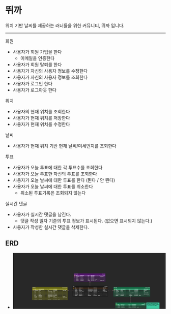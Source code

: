 # 뛰까

위치 기반 날씨를 제공하는 러너들을 위한 커뮤니티, 뛰까 입니다.

---
회원

- 사용자가 회원 가입을 한다
    - 이메일을 인증한다
- 사용자가 회원 탈퇴를 한다
- 사용자가 자신의 사용자 정보를 수정한다
- 사용자가 자신의 사용자 정보를 조회한다
- 사용자가 로그인 한다
- 사용자가 로그아웃 한다

위치

- 사용자의 현재 위치를 조회한다
- 사용자가 현재 위치를 저장한다
- 사용자가 현재 위치를 수정한다

날씨

- 사용자가 현재 위치 기반 현재 날씨/미세먼지를 조회한다

투표

- 사용자가 오늘 투표에 대한 각 투표수를 조회한다
- 사용자가 오늘 투표한 자신의 투표를 조회한다
- 사용자가 오늘 날씨에 대한 투표를 한다 (뛴다 / 안 뛴다)
- 사용자가 오늘 날씨에 대한 투표를 취소한다
  - 취소된 투표기록은 조회되지 않는다 

실시간 댓글

- 사용자가 실시간 댓글을 남긴다.
    - 댓글 작성 일자 기준의 투표 정보가 표시된다. (없으면 표시되지 않는다.)
- 사용자가 작성한 실시간 댓글을 삭제한다.

## ERD
- ![ERD](/dduikkaImg/dduikka.png)
